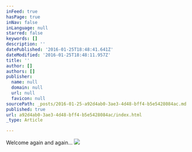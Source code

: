 ```yaml
---
inFeed: true
hasPage: true
inNav: false
inLanguage: null
starred: false
keywords: []
description: ''
datePublished: '2016-01-25T18:48:41.641Z'
dateModified: '2016-01-25T18:48:11.957Z'
title: ''
author: []
authors: []
publisher:
  name: null
  domain: null
  url: null
  favicon: null
sourcePath: _posts/2016-01-25-a92d4ab0-3ae3-4d48-bff4-b5e5428084ac.md
published: true
url: a92d4ab0-3ae3-4d48-bff4-b5e5428084ac/index.html
_type: Article

---
```

Welcome again and again...
![](https://the-grid-user-content.s3-us-west-2.amazonaws.com/74b62313-4e9a-45dc-b170-3d907b227e8e.jpg)